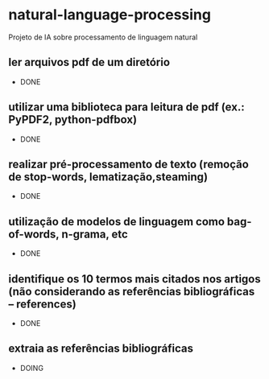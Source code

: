 # natural-language-processing
Projeto de IA sobre processamento de linguagem natural

## ler arquivos pdf de um diretório
- DONE

## utilizar uma biblioteca para leitura de pdf (ex.: PyPDF2, python-pdfbox)
- DONE

## realizar pré-processamento de texto (remoção de stop-words, lematização,steaming)
- DONE


## utilização de modelos de linguagem como bag-of-words, n-grama, etc
- DONE


## identifique os 10 termos mais citados nos artigos (não considerando as referências bibliográficas – references)
- DONE


## extraia as referências bibliográficas
- DOING
